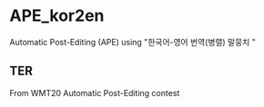 # APE_kor2en
Automatic Post-Editing (APE) using "한국어-영어 번역(병렬) 말뭉치 "


## TER
From WMT20 Automatic  Post-Editing contest
